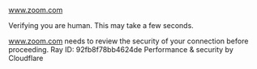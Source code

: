 www.zoom.com

Verifying you are human. This may take a few seconds.

www.zoom.com needs to review the security of your connection before proceeding.
Ray ID: 92fb8f78bb4624de
Performance & security by Cloudflare